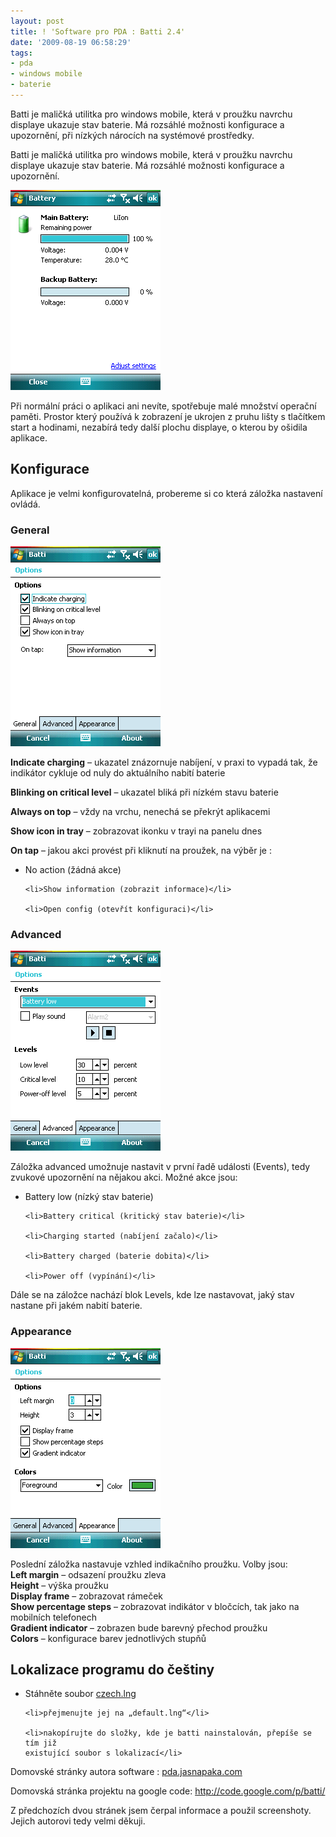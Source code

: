 ```yaml
---
layout: post
title: ! 'Software pro PDA : Batti 2.4'
date: '2009-08-19 06:58:29'
tags:
- pda
- windows mobile
- baterie
---
```


Batti je maličká utilitka pro windows mobile, která v proužku
navrchu displaye ukazuje stav baterie. Má rozsáhlé možnosti konfigurace a
upozornění, při nízkých nárocích na systémové prostředky.


<p>Batti je maličká utilitka pro windows mobile, která v proužku
navrchu displaye ukazuje stav baterie. Má rozsáhlé možnosti konfigurace a
upozornění.</p>

<div><img src="/images/56.png" width="240" alt="stav baterie"
height="320" /></div>

<p>Při normální práci o aplikaci ani nevíte, spotřebuje malé
množství operační paměti. Prostor který používá k zobrazení je
ukrojen z pruhu lišty s tlačítkem start a hodinami, nezabírá tedy
další plochu displaye, o kterou by ošidila aplikace.</p>

<h2>Konfigurace</h2>

<p>Aplikace je velmi konfigurovatelná, probereme si co která záložka
nastavení ovládá.</p>

<h3>General</h3>

<div><img src="/images/59.gif" width="240" alt="konfigurační volby"
height="320" /></div>

<p><strong>Indicate charging</strong> – ukazatel znázornuje nabíjení,
v praxi to vypadá tak, že indikátor cykluje od nuly do aktuálního
nabití baterie</p>

<p><strong>Blinking on critical level</strong> – ukazatel bliká při
nízkém stavu baterie</p>

<p><strong>Always on top</strong> – vždy na vrchu, nenechá se překrýt
aplikacemi</p>

<p><strong>Show icon in tray</strong> – zobrazovat ikonku v trayi na
panelu dnes</p>

<p><strong>On tap</strong> – jakou akci provést při kliknutí na
proužek, na výběr je :</p>

<ul>
	<li>No action (žádná akce)</li>

	<li>Show information (zobrazit informace)</li>

	<li>Open config (otevřít konfiguraci)</li>
</ul>

<h3>Advanced</h3>

<div><img src="/images/57.gif" width="240" alt="konfiruační volby"
height="320" /></div>

<p>Záložka advanced umožnuje nastavit v první řadě události
(Events), tedy zvukové upozornění na nějakou akci. Možné akce jsou:</p>

<ul>
	<li>Battery low (nízký stav baterie)</li>

	<li>Battery critical (kritický stav baterie)</li>

	<li>Charging started (nabíjení začalo)</li>

	<li>Battery charged (baterie dobita)</li>

	<li>Power off (vypínání)</li>
</ul>

<p>Dále se na záložce nachází blok Levels, kde lze nastavovat, jaký stav
nastane při jakém nabití baterie.</p>

<h3>Appearance</h3>

<div><img src="/images/58.gif" width="240" alt="design" height="320" /></div>

<p>Poslední záložka nastavuje vzhled indikačního proužku. Volby jsou:
<br /><strong>Left margin</strong> – odsazení proužku zleva
<br /><strong>Height</strong> – výška proužku
<br /><strong>Display frame</strong> – zobrazovat rámeček
<br /><strong>Show percentage steps</strong> – zobrazovat indikátor
v bločcích, tak jako na mobilních telefonech
<br /><strong>Gradient indicator</strong> – zobrazen bude barevný
přechod proužku
<br /><strong>Colors</strong> – konfigurace barev jednotlivých
stupňů</p>

<h2>Lokalizace programu do češtiny</h2>

<ul>
	<li>Stáhněte soubor <a href="/downloads/czech.lng">czech.lng</a></li>

	<li>přejmenujte jej na „default.lng“</li>

	<li>nakopírujte do složky, kde je batti nainstalován, přepíše se tím již
	existující soubor s lokalizací</li>
</ul>

<p>Domovské stránky autora software : <a
href="http://pda.jasnapaka.com/">pda.jasnapaka.com</a></p>

<p>Domovská stránka projektu na google code: <a
href="http://code.google.com/p/batti/">http://code.go­ogle.com/p/bat­ti/</a></p>

<p>Z předchozích dvou stránek jsem čerpal informace a použil
screenshoty. Jejich autorovi tedy velmi děkuji.</p>


